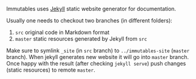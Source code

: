 
Immutables uses [Jekyll](https://jekyllrb.com/) static website generator for documentation.

Usually one needs to checkout two branches (in different folders):
1. `src` original code in Markdown format
2. `master` static resources generated by Jekyll from `src`

Make sure to symlink `_site` (in `src` branch) to `../immutables-site` (`master` branch). 
When jekyll generates new website it will go into `master` branch.
Once happy with the result (after checking `jekyll serve`) push changes (static resources) to remote `master`.

